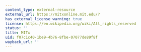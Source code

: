 ```yaml
---
content_type: external-resource
external_url: https://mitxonline.mit.edu/?
has_external_license_warning: true
license: https://en.wikipedia.org/wiki/All_rights_reserved
status: ''
title: MITx
uid: f07c1c40-1be9-4b76-8fbe-07077de89f8f
wayback_url: ''
---
```

